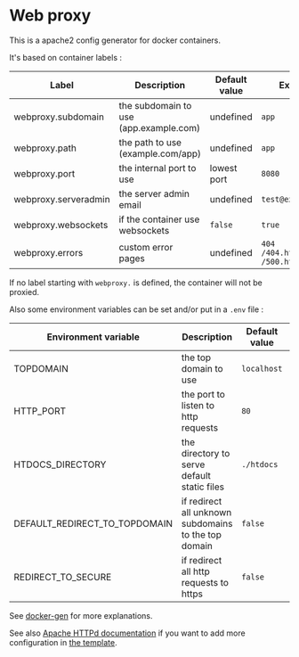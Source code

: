 # Web proxy

This is a apache2 config generator for docker containers.

It's based on container labels :

| Label                | Description                            | Default value | Example                       |
|----------------------|----------------------------------------|---------------|-------------------------------|
| webproxy.subdomain   | the subdomain to use (app.example.com) | undefined     | `app`                         |
| webproxy.path        | the path to use (example.com/app)      | undefined     | `app`                         |
| webproxy.port        | the internal port to use               | lowest port   | `8080`                        |
| webproxy.serveradmin | the server admin email                 | undefined     | `test@example.com`            |
| webproxy.websockets  | if the container use websockets        | `false`       | `true`                        |
| webproxy.errors      | custom error pages                     | undefined     | `404 /404.html,500 /500.html` |

If no label starting with `webproxy.` is defined, the container will not be proxied.

Also some environment variables can be set and/or put in a `.env` file :

| Environment variable          | Description                                          | Default value | Example         |
|-------------------------------|------------------------------------------------------|---------------|-----------------|
| TOPDOMAIN                     | the top domain to use                                | `localhost`   | `example.com`   |
| HTTP_PORT                     | the port to listen to http requests                  | `80`          | `8080`          |
| HTDOCS_DIRECTORY              | the directory to serve default static files          | `./htdocs`    | `/var/www/html` |
| DEFAULT_REDIRECT_TO_TOPDOMAIN | if redirect all unknown subdomains to the top domain | `false`       | `true`          |
| REDIRECT_TO_SECURE            | if redirect all http requests to https               | `false`       | `true`          |

See [docker-gen](https://github.com/nginx-proxy/docker-gen/) for more explanations.

See also [Apache HTTPd documentation](https://httpd.apache.org/docs/2.4/mod/) if you want to add more configuration in [the template](config-generator/templates/apache2.tmpl).